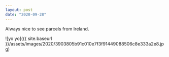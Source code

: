 ```yaml
---
layout: post
date: "2020-09-28"
---
```


Always nice to see parcels from Ireland.

![yo yo]({{ site.baseurl }}/assets/images/2020/3903805b91c010e7f3f91449088506c8e333a2e8.jpg)
